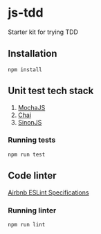 # js-tdd
Starter kit for trying TDD

## Installation

    npm install

## Unit test tech stack

1. [MochaJS](mochajs.org)
1. [Chai](chaijs.com)
1. [SinonJS](sinonjs.org)

### Running tests

    npm run test

## Code linter

[Airbnb ESLint Specifications](https://github.com/airbnb/javascript)

### Running linter

    npm run lint
